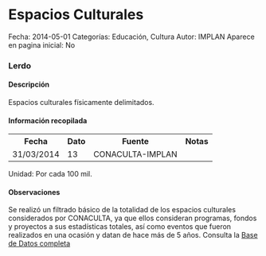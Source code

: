 Espacios Culturales
=====

Fecha: 2014-05-01
Categorías: Educación, Cultura
Autor: IMPLAN
Aparece en pagina inicial: No

### Lerdo

#### Descripción

Espacios culturales físicamente delimitados.

#### Información recopilada

<table class="table table-hover table-bordered matriz">
  <tr><th>Fecha</th><th>Dato</th><th>Fuente</th><th>Notas</th></tr>
  <tr><td class="centrado">31/03/2014</td><td class="derecha">13</td><td>CONACULTA-IMPLAN</td><td></td></tr>
</table>

Unidad: Por cada 100 mil.

#### Observaciones

Se realizó un filtrado básico de la totalidad de los espacios culturales considerados por CONACULTA, ya que ellos consideran programas, fondos y proyectos a sus estadísticas totales, así como eventos que fueron realizados en una ocasión y datan de hace más de 5 años. Consulta la [Base de Datos completa](http://www.sic.gob.mx)
